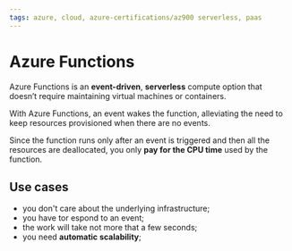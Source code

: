 ```yaml
---
tags: azure, cloud, azure-certifications/az900 serverless, paas
---
```


# Azure Functions

Azure Functions is an **event-driven**, **serverless** compute option that doesn’t require maintaining virtual machines or containers.

With Azure Functions, an event wakes the function, alleviating the need to keep resources provisioned when there are no events.

Since the function runs only after an event is triggered and then all the resources are deallocated, you only **pay for the CPU time** used by the function.

## Use cases

* you don't care about the underlying infrastructure;
* you have tor espond to an event;
* the work will take not more that a few seconds;
* you need **automatic scalability**;
  